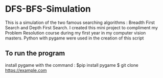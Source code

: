 # DFS-BFS-Simulation
This is a simulation of the two famous searching algorithms : Breadth First Search and Depth First Search. I created this mini project to compliment my Problem Resolution course during my first year in my computer vision masters. 
Python with pygame were used in the creation of this script

## To run the program 
install pygame with the command : 
$pip install pygame
$ git clone https://example.com
